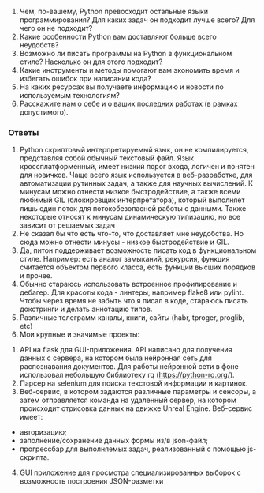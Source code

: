 1. Чем, по-вашему, Python превосходит остальные языки программирования? Для каких задач он подходит лучше всего? Для чего он не подходит? 
2. Какие особенности Python вам доставляют больше всего неудобств? 
3. Возможно ли писать программы на Python в функциональном стиле? Насколько он
для этого подходит? 
4. Какие инструменты и методы помогают вам экономить время и избегать ошибок при
написании кода? 
5. На каких ресурсах вы получаете информацию и новости по используемым технологиям? 
6. Расскажите нам о себе и о ваших последних работах (в рамках допустимого).

### Ответы

1. Python скриптовый интерпретируемый язык, он не компилируется, представляя собой обычный текстовый файл. 
Язык кроссплатформенный, имеет низкий порог входа, логичен и понятен для новичков. 
Чаще всего язык используется в веб-разработке, для автоматизации рутинных задач, а также для научных вычислений.
К минусам можно отнести низкое быстродействие, а также всеми любимый GIL (блокировщик интерпретатора), 
который выполняет лишь один поток для потокобезопасной работы с данными. 
Также некоторые относят к минусам динамическую типизацию, но все зависит от решаемых задач
2. Не сказал бы что есть что-то, что доставляет мне неудобства. 
Но сюда можно отнести минусы - низкое быстродействие и GIL.
3. Да, питон поддерживает возможность писать код в функциональном стиле. 
Например: есть аналог замыканий, рекурсия, функция считается объектом первого класса,
есть функции высших порядков и прочее.
4. Обычно стараюсь использовать встроенное профилирование и дебагер. 
Для красоты кода - линтеры, например flake8 или pylint. 
Чтобы через время не забыть что я писал в коде, стараюсь писать докстринги и делать аннотацию типов.
5. Различные телеграмм каналы, книги, сайты (habr, tproger, proglib, etc)
6. Мои крупные и значимые проекты:
1) API на flask для GUI-приложения.
API написано для получения данных с сервера, на котором была нейронная сеть для распознавания документов.
Для работы нейронной сети в фоне использовал небольшую библиотеку rq (https://python-rq.org/).
2) Парсер на selenium для поиска текстовой информации и картинок.
3) Веб-сервис, в котором задаются различные параметры и сенсоры, а затем отправляется команда на удаленный сервер, на котором происходит отрисовка данных на движке Unreal Engine. 
Веб-сервис имеет:
- авторизацию;
- заполнение/сохранение данных формы из/в json-файл;
- прогрессбар для выполняемых задач, реализованный с помощью js-скрипта.
4) GUI приложение для просмотра специализированных выборок с возможность построения JSON-разметки